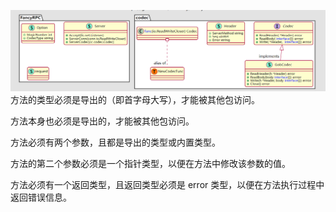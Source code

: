 ![img.png](img.png)
方法的类型必须是导出的（即首字母大写），才能被其他包访问。

方法本身也必须是导出的，才能被其他包访问。

方法必须有两个参数，且都是导出的类型或内置类型。

方法的第二个参数必须是一个指针类型，以便在方法中修改该参数的值。

方法必须有一个返回类型，且返回类型必须是 error 类型，以便在方法执行过程中返回错误信息。
